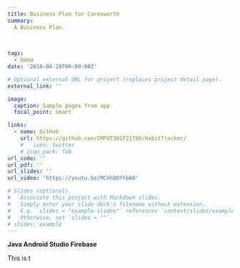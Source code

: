 ```yaml
---
title: Business Plan for Caresworth
summary: 
  A Business Plan. 
  
  

tags:
  - Demo
date: '2016-04-28T00:00:00Z'

# Optional external URL for project (replaces project detail page).
external_link: ''

image:
  caption: Sample pages from app
  focal_point: Smart

links:
  - name: GitHub
    url: https://github.com/CMPUT301F21T08/HabitTracker/
    #   icon: twitter
    # icon_pack: fab
url_code: ''
url_pdf: ''
url_slides: ''
url_video: 'https://youtu.be/MChhQOfhbA8'

# Slides (optional).
#   Associate this project with Markdown slides.
#   Simply enter your slide deck's filename without extension.
#   E.g. `slides = "example-slides"` references `content/slides/example-slides.md`.
#   Otherwise, set `slides = ""`.
# slides: example
---
```

**Java   Android Studio    Firebase** 

This is t